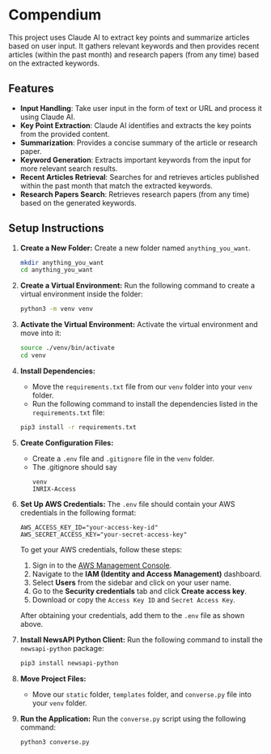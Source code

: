 # Compendium

This project uses Claude AI to extract key points and summarize articles based on user input. It gathers relevant keywords and then provides recent articles (within the past month) and research papers (from any time) based on the extracted keywords.

## Features

- **Input Handling**: Take user input in the form of text or URL and process it using Claude AI.
- **Key Point Extraction**: Claude AI identifies and extracts the key points from the provided content.
- **Summarization**: Provides a concise summary of the article or research paper.
- **Keyword Generation**: Extracts important keywords from the input for more relevant search results.
- **Recent Articles Retrieval**: Searches for and retrieves articles published within the past month that match the extracted keywords.
- **Research Papers Search**: Retrieves research papers (from any time) based on the generated keywords.

## Setup Instructions

1. **Create a New Folder:**
   Create a new folder named `anything_you_want`.

   ```bash
   mkdir anything_you_want
   cd anything_you_want
   ```

2. **Create a Virtual Environment:**
   Run the following command to create a virtual environment inside the folder:

   ```bash
   python3 -m venv venv
   ```

3. **Activate the Virtual Environment:**
   Activate the virtual environment and move into it:

   ```bash
   source ./venv/bin/activate
   cd venv
   ```

4. **Install Dependencies:**
   - Move the `requirements.txt` file from our `venv` folder into your `venv` folder.
   - Run the following command to install the dependencies listed in the `requirements.txt` file:

   ```bash
   pip3 install -r requirements.txt
   ```

5. **Create Configuration Files:**
   - Create a `.env` file and `.gitignore` file in the `venv` folder.
   - The .gitignore should say
      ```
      venv
      INRIX-Access
      ```

6. **Set Up AWS Credentials:**
   The `.env` file should contain your AWS credentials in the following format:

   ```
   AWS_ACCESS_KEY_ID="your-access-key-id"
   AWS_SECRET_ACCESS_KEY="your-secret-access-key"
   ```

   To get your AWS credentials, follow these steps:
   1. Sign in to the [AWS Management Console](https://aws.amazon.com/console/).
   2. Navigate to the **IAM (Identity and Access Management)** dashboard.
   3. Select **Users** from the sidebar and click on your user name.
   4. Go to the **Security credentials** tab and click **Create access key**.
   5. Download or copy the `Access Key ID` and `Secret Access Key`.

   After obtaining your credentials, add them to the `.env` file as shown above.

7. **Install NewsAPI Python Client:**
   Run the following command to install the `newsapi-python` package:

   ```bash
   pip3 install newsapi-python
   ```

8. **Move Project Files:**
   - Move our `static` folder, `templates` folder, and `converse.py` file into your `venv` folder.

9. **Run the Application:**
   Run the `converse.py` script using the following command:

   ```bash
   python3 converse.py
   ```

